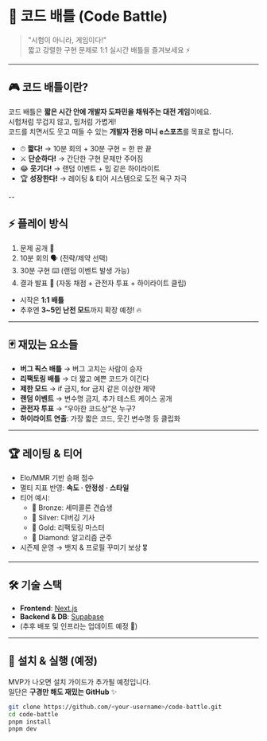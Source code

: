 # 🥊 코드 배틀 (Code Battle)

> "시험이 아니라, 게임이다!"  
> 짧고 강렬한 구현 문제로 1:1 실시간 배틀을 즐겨보세요 ⚡️  

---

## 🎮 코드 배틀이란?
코드 배틀은 **짧은 시간 안에 개발자 도파민을 채워주는 대전 게임**이에요.  
시험처럼 무겁지 않고, 밈처럼 가볍게!  
코드를 치면서도 웃고 떠들 수 있는 **개발자 전용 미니 e스포츠**를 목표로 합니다.

- ⏱ **짧다!** → 10분 회의 + 30분 구현 = 한 판 끝  
- ⚔️ **단순하다!** → 간단한 구현 문제만 주어짐  
- 😂 **웃기다!** → 랜덤 이벤트 + 밈 같은 하이라이트  
- 🏆 **성장한다!** → 레이팅 & 티어 시스템으로 도전 욕구 자극  

--

## ⚡ 플레이 방식
1. 문제 공개 📝
2. 10분 회의 🗣 (전략/제약 선택)
3. 30분 구현 ⌨️ (랜덤 이벤트 발생 가능)
4. 결과 발표 🎉 (자동 채점 + 관전자 투표 + 하이라이트 클립)

- 시작은 **1:1 배틀**  
- 추후엔 **3~5인 난전 모드**까지 확장 예정! 🔥  

---

## 🃏 재밌는 요소들
- **버그 픽스 배틀** → 버그 고치는 사람이 승자  
- **리팩토링 배틀** → 더 짧고 예쁜 코드가 이긴다  
- **제한 모드** → if 금지, for 금지 같은 이상한 제약  
- **랜덤 이벤트** → 변수명 금지, 추가 테스트 케이스 공개  
- **관전자 투표** → “우아한 코드상”은 누구?  
- **하이라이트 연출**: 가장 짧은 코드, 웃긴 변수명 등 클립화

---

## 🏆 레이팅 & 티어
- Elo/MMR 기반 승패 점수  
- 멀티 지표 반영: **속도 · 안정성 · 스타일**  
- 티어 예시:
  - 🥉 Bronze: 세미콜론 견습생  
  - 🥈 Silver: 디버깅 기사  
  - 🥇 Gold: 리팩토링 마스터  
  - 💎 Diamond: 알고리즘 군주  
- 시즌제 운영 → 뱃지 & 프로필 꾸미기 보상 🎖  

---

## 🛠 기술 스택
- **Frontend**: [Next.js](https://nextjs.org/)  
- **Backend & DB**: [Supabase](https://supabase.com/)  
- (추후 배포 및 인프라는 업데이트 예정 🚧)  

---

## 🚀 설치 & 실행 (예정)
MVP가 나오면 설치 가이드가 추가될 예정입니다.  
일단은 **구경만 해도 재밌는 GitHub** ✨

```bash
git clone https://github.com/<your-username>/code-battle.git
cd code-battle
pnpm install
pnpm dev
